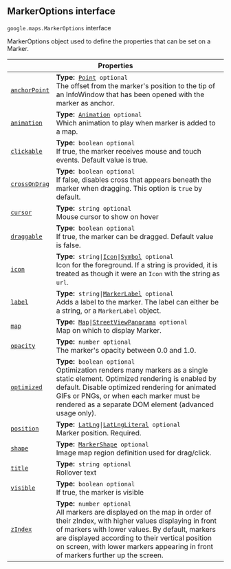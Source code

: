 
<devsite-heading text=" MarkerOptions interface" for="MarkerOptions" level="h2" link="" toc="" back-to-top=""><h2 id="MarkerOptions" is-upgraded="">MarkerOptions interface </h2></devsite-heading>
<p>
<code translate="no" dir="ltr"><span itemprop="path">google.maps</span>.<span itemprop="name">MarkerOptions</span></code>
interface
</p>
<p>MarkerOptions object used to define the properties that can be set on a Marker.</p>
<div class="devsite-table-wrapper"><table class="properties responsive" summary="interface MarkerOptions - Properties">
<thead>
<tr><th colspan="2">Properties</th>
</tr></thead>
<tbody>
<tr id="MarkerOptions.anchorPoint">
<td itemprop="property"><code translate="no" dir="ltr"><a class="secret-link" href="#MarkerOptions.anchorPoint"><span>anchorPoint</span></a></code></td>
<td><div><strong>Type:</strong>&nbsp; <code translate="no" dir="ltr"><a href="Point.md">Point</a> <span class="optional-type-annotation">optional</span></code></div>
<div class="desc">The offset from the marker's position to the tip of an InfoWindow that has been opened with the marker as anchor.</div></td>
</tr>
<tr id="MarkerOptions.animation">
<td itemprop="property"><code translate="no" dir="ltr"><a class="secret-link" href="#MarkerOptions.animation"><span>animation</span></a></code></td>
<td><div><strong>Type:</strong>&nbsp; <code translate="no" dir="ltr"><a href="Animation.md">Animation</a> <span class="optional-type-annotation">optional</span></code></div>
<div class="desc">Which animation to play when marker is added to a map.</div></td>
</tr>
<tr id="MarkerOptions.clickable">
<td itemprop="property"><code translate="no" dir="ltr"><a class="secret-link" href="#MarkerOptions.clickable"><span>clickable</span></a></code></td>
<td><div><strong>Type:</strong>&nbsp; <code translate="no" dir="ltr">boolean <span class="optional-type-annotation">optional</span></code></div>
<div class="desc">If true, the marker receives mouse and touch events. Default value is true.</div></td>
</tr>
<tr id="MarkerOptions.crossOnDrag">
<td itemprop="property"><code translate="no" dir="ltr"><a class="secret-link" href="#MarkerOptions.crossOnDrag"><span>crossOnDrag</span></a></code></td>
<td><div><strong>Type:</strong>&nbsp; <code translate="no" dir="ltr">boolean <span class="optional-type-annotation">optional</span></code></div>
<div class="desc">If false, disables cross that appears beneath the marker when dragging. This option is <code translate="no" dir="ltr">true</code> by default.</div></td>
</tr>
<tr id="MarkerOptions.cursor">
<td itemprop="property"><code translate="no" dir="ltr"><a class="secret-link" href="#MarkerOptions.cursor"><span>cursor</span></a></code></td>
<td><div><strong>Type:</strong>&nbsp; <code translate="no" dir="ltr">string <span class="optional-type-annotation">optional</span></code></div>
<div class="desc">Mouse cursor to show on hover</div></td>
</tr>
<tr id="MarkerOptions.draggable">
<td itemprop="property"><code translate="no" dir="ltr"><a class="secret-link" href="#MarkerOptions.draggable"><span>draggable</span></a></code></td>
<td><div><strong>Type:</strong>&nbsp; <code translate="no" dir="ltr">boolean <span class="optional-type-annotation">optional</span></code></div>
<div class="desc">If true, the marker can be dragged. Default value is false.</div></td>
</tr>
<tr id="MarkerOptions.icon">
<td itemprop="property"><code translate="no" dir="ltr"><a class="secret-link" href="#MarkerOptions.icon"><span>icon</span></a></code></td>
<td><div><strong>Type:</strong>&nbsp; <code translate="no" dir="ltr">string|<a href="Icon.md">Icon</a>|<a href="Symbol.md">Symbol</a> <span class="optional-type-annotation">optional</span></code></div>
<div class="desc">Icon for the foreground. If a string is provided, it is treated as though it were an <code translate="no" dir="ltr">Icon</code> with the string as <code translate="no" dir="ltr">url</code>.</div></td>
</tr>
<tr id="MarkerOptions.label">
<td itemprop="property"><code translate="no" dir="ltr"><a class="secret-link" href="#MarkerOptions.label"><span>label</span></a></code></td>
<td><div><strong>Type:</strong>&nbsp; <code translate="no" dir="ltr">string|<a href="MarkerLabel.md">MarkerLabel</a> <span class="optional-type-annotation">optional</span></code></div>
<div class="desc">Adds a label to the marker. The label can either be a string, or a <code translate="no" dir="ltr">MarkerLabel</code> object.</div></td>
</tr>
<tr id="MarkerOptions.map">
<td itemprop="property"><code translate="no" dir="ltr"><a class="secret-link" href="#MarkerOptions.map"><span>map</span></a></code></td>
<td><div><strong>Type:</strong>&nbsp; <code translate="no" dir="ltr"><a href="Map.md">Map</a>|<a href="StreetViewPanorama.md">StreetViewPanorama</a> <span class="optional-type-annotation">optional</span></code></div>
<div class="desc">Map on which to display Marker.</div></td>
</tr>
<tr id="MarkerOptions.opacity">
<td itemprop="property"><code translate="no" dir="ltr"><a class="secret-link" href="#MarkerOptions.opacity"><span>opacity</span></a></code></td>
<td><div><strong>Type:</strong>&nbsp; <code translate="no" dir="ltr">number <span class="optional-type-annotation">optional</span></code></div>
<div class="desc">The marker's opacity between 0.0 and 1.0.</div></td>
</tr>
<tr id="MarkerOptions.optimized">
<td itemprop="property"><code translate="no" dir="ltr"><a class="secret-link" href="#MarkerOptions.optimized"><span>optimized</span></a></code></td>
<td><div><strong>Type:</strong>&nbsp; <code translate="no" dir="ltr">boolean <span class="optional-type-annotation">optional</span></code></div>
<div class="desc">Optimization renders many markers as a single static element. Optimized rendering is enabled by default. Disable optimized rendering for animated GIFs or PNGs, or when each marker must be rendered as a separate DOM element (advanced usage only).</div></td>
</tr>
<tr id="MarkerOptions.position">
<td itemprop="property"><code translate="no" dir="ltr"><a class="secret-link" href="#MarkerOptions.position"><span>position</span></a></code></td>
<td><div><strong>Type:</strong>&nbsp; <code translate="no" dir="ltr"><a href="LatLng.md">LatLng</a>|<a href="LatLngLiteral.md">LatLngLiteral</a> <span class="optional-type-annotation">optional</span></code></div>
<div class="desc">Marker position. Required.</div></td>
</tr>
<tr id="MarkerOptions.shape">
<td itemprop="property"><code translate="no" dir="ltr"><a class="secret-link" href="#MarkerOptions.shape"><span>shape</span></a></code></td>
<td><div><strong>Type:</strong>&nbsp; <code translate="no" dir="ltr"><a href="MarkerShape.md">MarkerShape</a> <span class="optional-type-annotation">optional</span></code></div>
<div class="desc">Image map region definition used for drag/click.</div></td>
</tr>
<tr id="MarkerOptions.title">
<td itemprop="property"><code translate="no" dir="ltr"><a class="secret-link" href="#MarkerOptions.title"><span>title</span></a></code></td>
<td><div><strong>Type:</strong>&nbsp; <code translate="no" dir="ltr">string <span class="optional-type-annotation">optional</span></code></div>
<div class="desc">Rollover text</div></td>
</tr>
<tr id="MarkerOptions.visible">
<td itemprop="property"><code translate="no" dir="ltr"><a class="secret-link" href="#MarkerOptions.visible"><span>visible</span></a></code></td>
<td><div><strong>Type:</strong>&nbsp; <code translate="no" dir="ltr">boolean <span class="optional-type-annotation">optional</span></code></div>
<div class="desc">If true, the marker is visible</div></td>
</tr>
<tr id="MarkerOptions.zIndex">
<td itemprop="property"><code translate="no" dir="ltr"><a class="secret-link" href="#MarkerOptions.zIndex"><span>zIndex</span></a></code></td>
<td><div><strong>Type:</strong>&nbsp; <code translate="no" dir="ltr">number <span class="optional-type-annotation">optional</span></code></div>
<div class="desc">All markers are displayed on the map in order of their zIndex, with higher values displaying in front of markers with lower values. By default, markers are displayed according to their vertical position on screen, with lower markers appearing in front of markers further up the screen.</div></td>
</tr>
</tbody>
</table></div>
<script src="replace_links.js"></script>
